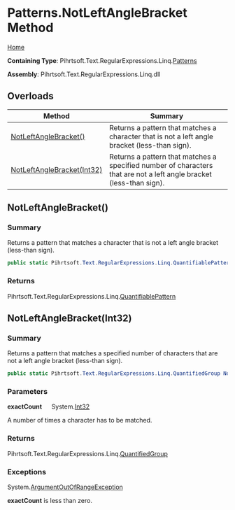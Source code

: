 # Patterns\.NotLeftAngleBracket Method

[Home](../../../../../../README.md)

**Containing Type**: Pihrtsoft\.Text\.RegularExpressions\.Linq\.[Patterns](../README.md)

**Assembly**: Pihrtsoft\.Text\.RegularExpressions\.Linq\.dll

## Overloads

| Method | Summary |
| ------ | ------- |
| [NotLeftAngleBracket()](#Pihrtsoft_Text_RegularExpressions_Linq_Patterns_NotLeftAngleBracket) | Returns a pattern that matches a character that is not a left angle bracket \(less\-than sign\)\. |
| [NotLeftAngleBracket(Int32)](#Pihrtsoft_Text_RegularExpressions_Linq_Patterns_NotLeftAngleBracket_System_Int32_) | Returns a pattern that matches a specified number of characters that are not a left angle bracket \(less\-than sign\)\. |

## NotLeftAngleBracket\(\) <a name="Pihrtsoft_Text_RegularExpressions_Linq_Patterns_NotLeftAngleBracket"></a>

### Summary

Returns a pattern that matches a character that is not a left angle bracket \(less\-than sign\)\.

```csharp
public static Pihrtsoft.Text.RegularExpressions.Linq.QuantifiablePattern NotLeftAngleBracket()
```

### Returns

Pihrtsoft\.Text\.RegularExpressions\.Linq\.[QuantifiablePattern](../../QuantifiablePattern/README.md)

## NotLeftAngleBracket\(Int32\) <a name="Pihrtsoft_Text_RegularExpressions_Linq_Patterns_NotLeftAngleBracket_System_Int32_"></a>

### Summary

Returns a pattern that matches a specified number of characters that are not a left angle bracket \(less\-than sign\)\.

```csharp
public static Pihrtsoft.Text.RegularExpressions.Linq.QuantifiedGroup NotLeftAngleBracket(int exactCount)
```

### Parameters

**exactCount** &emsp; System\.[Int32](https://docs.microsoft.com/en-us/dotnet/api/system.int32)

A number of times a character has to be matched\.

### Returns

Pihrtsoft\.Text\.RegularExpressions\.Linq\.[QuantifiedGroup](../../QuantifiedGroup/README.md)

### Exceptions

System\.[ArgumentOutOfRangeException](https://docs.microsoft.com/en-us/dotnet/api/system.argumentoutofrangeexception)

**exactCount** is less than zero\.

